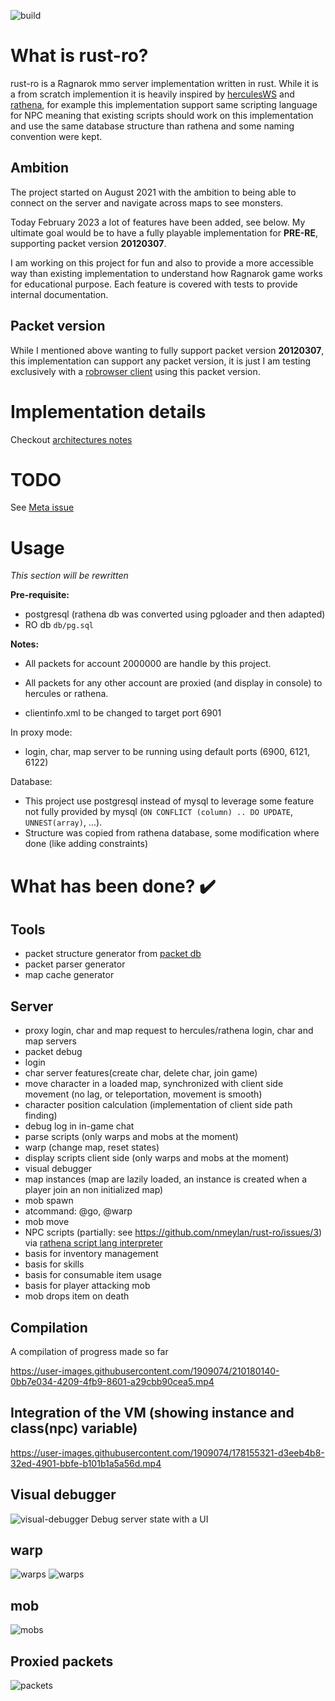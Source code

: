 ![build](https://github.com/nmeylan/rust-ro/actions/workflows/rust.yml/badge.svg)
# What is rust-ro?
rust-ro is a Ragnarok mmo server implementation written in rust. While it is a from scratch implemention it is heavily inspired by [herculesWS](https://github.com/HerculesWS/Hercules) and [rathena](https://github.com/rathena/rathena), for example this implementation support same scripting language for NPC meaning that existing scripts should work on this implementation and use the same database structure than rathena and some naming convention were kept.

## Ambition
The project started on August 2021 with the ambition to being able to connect on the server and navigate across maps to see monsters.

Today February 2023 a lot of features have been added, see below. My ultimate goal would be to have a fully playable implementation for **PRE-RE**, supporting packet version **20120307**.

I am working on this project for fun and also to provide a more accessible way than existing implementation to understand how Ragnarok game works for educational purpose. Each feature is covered with tests to provide internal documentation.

## Packet version
While I mentioned above wanting to fully support packet version **20120307**, this implementation can support any packet version, it is just I am testing exclusively with a [robrowser client](https://github.com/MrAntares/roBrowserLegacy) using this packet version.

# Implementation details

Checkout [architectures notes](doc/Architecture.md)

# TODO
See [Meta issue](https://github.com/nmeylan/rust-ro/issues/19)

# Usage
*This section will be rewritten*

**Pre-requisite:**
- postgresql (rathena db was converted using pgloader and then adapted)
- RO db `db/pg.sql`

**Notes:**
- All packets for account 2000000 are handle by this project.
- All packets for any other account are proxied (and display in console) to hercules or rathena.


- clientinfo.xml to be changed to target port 6901

In proxy mode:
- login, char, map server to be running using default ports (6900, 6121, 6122)

Database:
- This project use postgresql instead of mysql to leverage some feature not fully provided by mysql (`ON CONFLICT (column) .. DO UPDATE`, `UNNEST(array)`, ...).
- Structure was copied from rathena database, some modification where done (like adding constraints)

# What has been done? ✔️
## Tools
- packet structure generator from [packet db](https://github.com/nmeylan/rust-ro/blob/master/tools/packets/packets_db)
- packet parser generator
- map cache generator
## Server
- proxy login, char and map request to hercules/rathena login, char and map servers
- packet debug
- login
- char server features(create char, delete char, join game)
- move character in a loaded map, synchronized with client side movement (no lag, or teleportation, movement is smooth)
- character position calculation (implementation of client side path finding)
- debug log in in-game chat 
- parse scripts (only warps and mobs at the moment)
- warp (change map, reset states)
- display scripts client side (only warps and mobs at the moment)
- visual debugger
- map instances (map are lazily loaded, an instance is created when a player join an non initialized map)
- mob spawn
- atcommand: @go, @warp
- mob move
- NPC scripts (partially: see https://github.com/nmeylan/rust-ro/issues/3) via [rathena script lang interpreter](https://github.com/nmeylan/rathena-script-lang-interpreter)
- basis for inventory management
- basis for skills
- basis for consumable item usage
- basis for player attacking mob
- mob drops item on death


## Compilation
A compilation of progress made so far

https://user-images.githubusercontent.com/1909074/210180140-0bb7e034-4209-4fb9-8601-a29cbb90cea5.mp4


## Integration of the VM (showing instance and class(npc) variable)

https://user-images.githubusercontent.com/1909074/178155321-d3eeb4b8-32ed-4901-bbfe-b101b1a5a56d.mp4

## Visual debugger
![visual-debugger](doc/img/visual_debugger.PNG)
Debug server state with a UI


## warp
![warps](doc/img/warp_spawn.PNG)
![warps](doc/img/warp.PNG)

## mob
![mobs](doc/img/mob_spawn.PNG)

## Proxied packets
![packets](doc/img/packet_analyzer.PNG)
